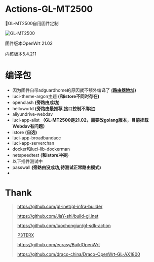 # Actions-GL-MT2500
📌GL-MT2500自用固件定制

![GL-MT2500](https://github.com/AoThen/Actions-GL-MT2500/actions/workflows/GL.INET.yml/badge.svg)

固件版本OpenWrt 21.02

内核版本5.4.211

# 编译包
- 因为固件自带adguardhome的原因就不额外编译了   [**(路由器地址)**](http://192.168.8.1/#/adguardhome)
- luci-theme-argon主题 **(和istore不同时存在)**
- openclash **(旁路由成功)**
- helloworld **(旁路由最推荐,接口控制不绑定)**
- aliyundrive-webdav
- luci-app-alist **（GL-MT2500是21.02，需要改golang版本，目前挂载Webdav有问题）**
- istore **(自选)**
- luci-app-broadbandacc
- luci-app-serverchan
- docker和luci-lib-dockerman
- netspeedtest **(和istore冲突)**
- 以下插件测试中
- passwall **(旁路由没成功,待测试正常路由模式)**
- 


# Thank
> https://github.com/gl-inet/gl-infra-builder
> 
> https://github.com/JiaY-shi/build-gl.inet
> 
> https://github.com/luochongjun/gl-sdk-action
> 
> [P3TERX](https://p3terx.com)
>
> https://github.com/ecrasy/BuildOpenWrt
> 
> https://github.com/draco-china/Draco-OpenWrt-GL-AX1800
> 